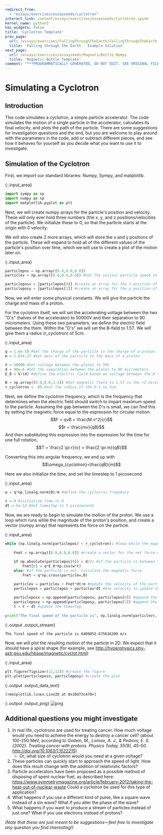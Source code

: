 ```yaml
---
redirect_from:
  - "essays/exercises/essayseeds/cyclotron"
interact_link: content/essays/exercises/essayseeds/Cyclotron.ipynb
kernel_name: python3
has_widgets: false
title: 'Cyclotron Template'
prev_page:
  url: /essays/exercises/FallingThroughTheEarth/FallingThroughTheEarth-Solution
  title: 'Falling through the Earth - Example Solution'
next_page:
  url: /essays/exercises/essayseeds/MagneticBottle_Numpy
  title: 'Magnetic Bottle Template'
comment: "***PROGRAMMATICALLY GENERATED, DO NOT EDIT. SEE ORIGINAL FILES IN /content***"
---
```


# Simulating a Cyclotron

## Introduction

This code simulates a cyclotron, a simple particle accelerator. The code simulates the motion of a single particle in the accelerator, calculates its final velocity, and plots the path of the particle. There are some suggestions for investigation questions and the end, but you are welcome to play around with the parameters in the code, add or subtract different pieces, and see how it behaves for yourself as you decide what you want to use it to investigate.

## Simulation of the Cyclotron

First, we import our standard libraries: Numpy, Sympy, and matplotlib.



{:.input_area}
```python
import sympy as sp
import numpy as np
import matplotlib.pyplot as plt
```


Next, we will create numpy arrays for the particle's position and velocity. These will only ever hold three numbers (the x, y, and z positions/velocities of the particle). We initialize these to 0, so that the particle starts at the origin with 0 velocity. 

We will also create 2 more arrays, which will store the x and y positions of the particle. These will expand to hold all of the different values of the particle's position over time, which we will use to create a plot of the motion later on.



{:.input_area}
```python
particlepos = np.array([0.0,0.0,0.0])
particlev = np.array([0.0,0.0,0.0]) #Set the initial particle speed to 0

particleposx = [particlepos[0]] #create an array for the x position of the particle
particleposy = [particlepos[1]] #create an array for the y position of the particle
```


Now, we will enter some physical constants. We will give the particle the charge and mass of a proton.

For the cyclotron itself, we will set the accelerating voltage between the two "D's" (halves of the accelerator) to 50000V and their separation to 90 micrometers. Using these two parameters, we define the electric field between the them. Within the "D's" we will set the B-field to 1.5T. We will give them a radius (r_cyclotron) of 5cm. 



{:.input_area}
```python
q = 1.6e-19 #Set the charge of the particle to the charge of a proton
m = 1.67e-27 #Set mass of the particle to the mass of a proton

V = 50000 #Set voltage between the plates to 50V
d = 90e-6 #Set the separation between the plates to 90 micrometers
E_0 = V/(d) #define the electric field based on voltage between the D's and separation

B = np.array([0.0,0.0,1.5]) #Set magnetic field to 1.5T in the +Z direction
r_cyclotron = .05 #set the radius of the D's to 5cm
```


Next, we define the cyclotron frequency, which is the frequency that determines when the electric field should switch to impart maximum speed to the particle. Assuming the gap between the D's is small, we can find this by setting the magnetic force equal to the expression for circular motion: $$F = qvB = \frac{M v^2}{r}$$ $$r = \frac{mv}{qB}$$ And then substituting this expression into the expression for the time for one full rotation, $$T = \frac{2 \pi r}{v} = \frac{2 \pi m}{qB}$$

Converting this into angular frequency, we end up with $$\omega_{cyclotron}=\frac{qB}{m}$$

Here we also initialize the time, and set the timestep to 1 picosecond. 



{:.input_area}
```python
w = q*np.linalg.norm(B)/m #define the cyclotron frequency 

t = 0 #initialize time to 0
dt = 5e-12 #Set timestep to 5 picoseconds
```


Now, we are ready to begin to simulate the motion of the proton. We use a loop which runs while the magnitude of the proton's position, and create a vector (numpy array) that represents the force on the particle.



{:.input_area}
```python
while (np.linalg.norm(particlepos) < r_cyclotron): #loop while the magnitude of the proton's position remains within the cyclotron radius
    
    Fnet = np.array([0.0,0.0,0.0]) #create a vector for the net force on the particle.
    
    if np.absolute(particlepos[0]) < d/2: #if the particle is between the two D's calculate the electric force
        Fnet[0] = q*E_0*np.cos(w*t)
    else: #if the particle is not, calculate the magnetic force
        Fnet = q*np.cross(particlev,B)

    particlev = particlev + Fnet*dt/m #Update the velocity of the particle
    particlepos = particlepos + particlev*dt #Use velocity to update the position of the particle
    
    particleposx = np.append(particleposx, particlepos[0]) #append the x position to the x-position list
    particleposy = np.append(particleposy, particlepos[1]) #append the y position to the y-position list
    t = t + dt #update the timestep
    
print("The final speed of the particle is", np.linalg.norm(particlev), "m/s")
```


{:.output .output_stream}
```
The final speed of the particle is 6409852.675616209 m/s

```

Now, we will plot the resulting motion of the particle in 2D. We expect that it should have a spiral shape (for example, see http://hyperphysics.phy-astr.gsu.edu/hbase/magnetic/cyclot.html)



{:.input_area}
```python
plt.figure(figsize=(12,12)) #create the figure
plt.plot(particleposx, particleposy) #create the plot
```





{:.output .output_data_text}
```
[<matplotlib.lines.Line2D at 0x10d73c470>]
```




{:.output .output_png}
![png](/../../../images/essays/exercises/essayseeds/Cyclotron_12_1.png)



## Additional questions you might investigate

1. In real life, cyclotrons are used for treating cancer. How much voltage would you need to achieve the energy to destroy a cancer cell? (about 100-250 MeV, according to *Goitein, M., Lomax, A. J., & Pedroni, E. S. (2002). Treating cancer with protons. Physics Today, 55(9), 45–50. http://doi.org/10.1063/1.1522215*)
    * Or, what size of cyclotron would you need at a given voltage?
2. These particles can quickly start to approach the speed of light. How does this result change with the addition of relativistic factors?
3. Particle accelerators have been proposed as a possible method of disposing of spent nuclear fuel, as described here: https://www.symmetrymagazine.org/article/february-2012/taking-the-heat-out-of-nuclear-waste Could a cyclotron be used for this type of application?
4. What happens if you use a different kind of pulse, like a square wave instead of a sin wave? What if you alter the phase of the wave? 
5. What happens if you want to produce a stream of particles instead of just one? What if you use electrons instead of protons?

*(Note that these are just meant to be suggestions—feel free to investigate any question you find interesting!)*
